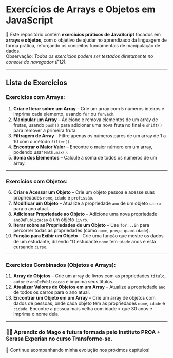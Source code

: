 # Exercícios de Arrays e Objetos em JavaScript

📂 Este repositório contém **exercícios práticos de JavaScript** focados em **arrays e objetos**, com o objetivo de ajudar no aprendizado da linguagem de forma prática, reforçando os conceitos fundamentais de manipulação de dados. <br> Observação: *Todos os exercícios podem ser testados diretamente no console do navegador (F12).*

---

## Lista de Exercícios
### Exercícios com Arrays:
1. **Criar e Iterar sobre um Array** – Crie um array com 5 números inteiros e imprima cada elemento, usando `for` ou `forEach`.
2. **Manipular um Array** – Adicione e remova elementos de um array de frutas, usando `push()` para adicionar uma nova fruta no final e `shift()` para remover a primeira fruta.
3. **Filtragem de Array** – Filtre apenas os números pares de um array de 1 a 10 com o método `filter()`.
4. **Encontrar o Maior Valor** – Encontre o maior número em um array, podendo usar `Math.max()`.
5. **Soma dos Elementos** – Calcule a soma de todos os números de um array.

---

### Exercícios com Objetos:
6. **Criar e Acessar um Objeto** – Crie um objeto pessoa e acesse suas propriedades `nome`, `idade` e `profissão`.
7. **Modificar um Objeto** – Atualize a propriedade `ano` de um objeto `carro` para o ano atual.
8. **Adicionar Propriedade ao Objeto** – Adicione uma nova propriedade `anoDePublicacao` a um objeto `livro`.
9. **Iterar sobre as Propriedades de um Objeto** – Use `for...in` para percorrer todas as propriedades (como `nome`, `preço`, `quantidade`).
10. **Função para Exibir um Objeto** – Crie uma função que mostre os dados de um estudante, dizendo "O estudante `nome` tem `idade` anos e está cursando `curso`.

---

### Exercícios Combinados (Objetos e Arrays):
11. **Array de Objetos** – Crie um array de livros com as propriedades `título`, `autor` e `anoDePublicacao` e imprima seus títulos.
12. **Atualizar Valores de Objetos em um Array** – Atualize a propriedade `ano` de todos os carros para o ano atual.
13. **Encontrar um Objeto em um Array** – Crie um array de objetos com dados de pessoas, onde cada objeto tem as propriedades `nome`, `idade` e `cidade`. Encontre a pessoa mais velha com idade > que 30 anos e imprima o nome dela.

---

### 🧙‍♂️ Aprendiz do Mago e futura formada pelo Instituto PROA + Serasa Experian no curso Transforme-se.
🧩 Continue acompanhando minha evolução nos próximos capítulos!

